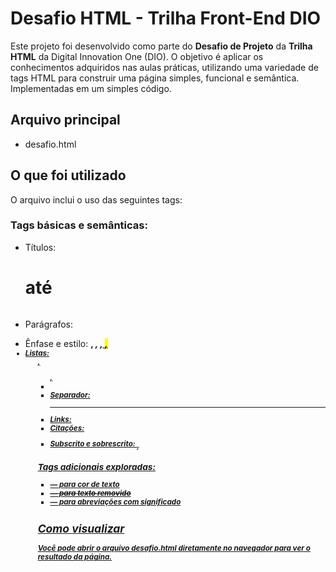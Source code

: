 #  Desafio HTML - Trilha Front-End DIO

Este projeto foi desenvolvido como parte do **Desafio de Projeto** da **Trilha HTML** da Digital Innovation One (DIO).
O objetivo é aplicar os conhecimentos adquiridos nas aulas práticas, utilizando uma variedade de tags HTML para construir uma página simples, funcional e semântica. Implementadas em um simples código.

##  Arquivo principal

- desafio.html

##  O que foi utilizado

O arquivo inclui o uso das seguintes tags:

###  Tags básicas e semânticas:
- Títulos: <h1> até <h6>
- Parágrafos: <p>
- Ênfase e estilo: <strong>, <i>, <u>, <mark>, <small>
- Listas: <ol>, <ul>, <li>
- Separador: <hr>
- Links: <a>
- Citações: <blockquote>
- Subscrito e sobrescrito: <sub>, <sup>

###  Tags adicionais exploradas:
- <font> — para cor de texto
- <del> — para texto removido
- <abbr> — para abreviações com significado

##  Como visualizar

Você pode abrir o arquivo desafio.html diretamente no navegador para ver o resultado da página.
